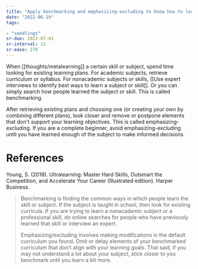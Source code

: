 ```yaml
---
title: "Apply benchmarking and emphasizing-excluding to know how to learn effectively"
date: "2022-06-19"
tags:

- "seedlings"
sr-due: 2022-07-01
sr-interval: 11
sr-ease: 270
---
```


When [[thoughts/metalearning]] a certain skill or subject, spend time looking for existing learning plans. For academic subjects, retrieve curriculum or syllabus. For nonacademic subjects or skills, [[Use expert interviews to identify best ways to learn a subject or skill]]. Or you can simply search how people learned the subject or skill. This is called benchmarking.

After retrieving existing plans and choosing one (or creating your own by combining different plans), look closer and remove or postpone elements that don't support your learning objectives. This is called emphasizing-excluding. If you are a complete beginner, avoid emphasizing-excluding until you have learned enough of the subject to make informed decisions.

# References

Young, S. (2019). Ultralearning: Master Hard Skills, Outsmart the Competition, and Accelerate Your Career (Illustrated edition). Harper Business.

>Benchmarking is finding the common ways in which people learn the skill or subject. If the subject is taught in school, then look for existing curricula. If you are trying to learn a nonacademic subject or a professional skill, do online searches for people who have previously learned that skill or interview an expert.
>
>Emphasizing/excluding involves making modifications in the default curriculum you found. Omit or delay elements of your benchmarked curriculum that don’t align with your learning goals. That said, if you may not understand a lot about your subject, stick closer to you benchmark until you learn a bit more.